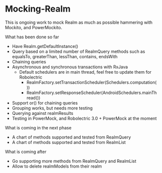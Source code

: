 # Mocking-Realm

This is ongoing work to mock Realm as much as possible hammering with Mockito, and PowerMockito.

What has been done so far
- Have Realm.getDefaultInstance()
- Query based on a limited number of RealmQuery methods such as equalsTo, greaterThan, lessThan, contains, endsWith
- Chaining queries
- Asynchronous and synchronous transactions with RxJava
    - Default schedulers are in main thread, feel free to update them for Robolectric
        - RealmFactory.setTransactionScheduler(Schedulers.computation())
        - RealmFactory.setResponseScheduler(AndroidSchedulers.mainThread())
- Support or() for chaining queries
- Grouping works, but needs more testing
- Querying against realmResults
- Testing in PowerMock, and Robolectric 3.0 + PowerMock at the moment

What is coming in the next phase
- A chart of methods supported and tested from RealmQuery
- A chart of methods supported and tested from RealmList


What is coming after
- Go supporting more methods from RealmQuery and RealmList
- Allow to delete realmModels from their realm
